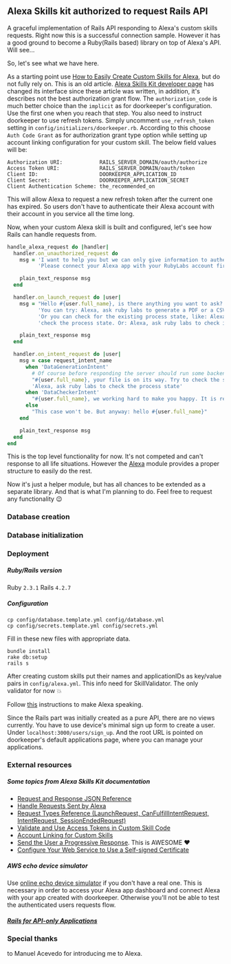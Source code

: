 ## Alexa Skills kit authorized to request Rails API

A graceful implementation of Rails API responding to Alexa's custom skills requests.
Right now this is a successful connection sample. However it has a good ground to become
a Ruby(Rails based) library on top of Alexa's API. Will see...

So, let's see what we have here.

As a starting point use [How to Easily Create Custom Skills for Alexa][blog article],
but do not fully rely on. This is an old article.
[Alexa Skills Kit developer page](https://developer.amazon.com/alexa-skills-kit) has changed its interface since these article
was written, in addition, it's describes not the best authorization grant flow. The `authorization_code` is much better
choice than the `implicit` as for doorkeeper's configuration. Use the first one when you reach that step. You also need to
instruct doorkeeper to use refresh tokens. Simply uncomment `use_refresh_token` setting in `config/initializers/doorkeeper.rb`.
According to this choose `Auth Code Grant` as for authorization grant type option while setting up account linking configuration
for your custom skill. The below field values will be:

```
Authorization URI:            RAILS_SERVER_DOMAIN/oauth/authorize
Access Token URI:             RAILS_SERVER_DOMAIN/oauth/token
Client ID:                    DOORKEEPER_APPLICATION_ID
Client Secret:                DOORKEEPER_APPLICATION_SECRET
Client Authentication Scheme: the_recommended_on
```

This will allow Alexa to request a new refresh token after the current one has expired. So users don't have to authenticate
their Alexa account with their account in you service all the time long.

Now, when your custom Alexa skill is built and configured, let's see how Rails can handle requests from.

```ruby
handle_alexa_request do |handler|
  handler.on_unauthorized_request do
    msg = 'I want to help you but we can only give information to authenticated users. ' +
          'Please connect your Alexa app with your RubyLabs account first.'

    plain_text_response msg
  end

  handler.on_launch_request do |user|
    msg = "Hello #{user.full_name}, is there anything you want to ask? " +
          'You can try: Alexa, ask ruby labs to generate a PDF or a CSV or an XLSX. ' +
          'Or you can check for the existing process state, like: Alexa, ask ruby labs to '+
          'check the process state. Or: Alexa, ask ruby labs to check if my PDF is available.'

    plain_text_response msg
  end

  handler.on_intent_request do |user|
    msg = case request_intent_name
      when 'DataGenerationIntent'
        # Of course before responding the server should run some backend tasks in this case
        "#{user.full_name}, your file is on its way. Try to check the state after some time. Like: " +
        'Alexa, ask ruby labs to check the process state'
      when 'DataCheckerIntent'
        "#{user.full_name}, we working hard to make you happy. It is ready"
      else
        "This case won't be. But anyway: hello #{user.full_name}"
    end

    plain_text_response msg
  end
end
```

This is the top level functionality for now. It's not competed and can't response to all life situations.
However the [Alexa](app/helpers/alexa.rb) module provides a proper structure to easily do the rest.

Now it's just a helper module, but has all chances to be extended as a separate library.
And that is what I'm planning to do. Feel free to request any functionality :wink:


### Database creation

### Database initialization

### Deployment
##### Ruby/Rails version
Ruby `2.3.1` Rails `4.2.7`

##### Configuration
```
cp config/database.template.yml config/database.yml
cp config/secrets.template.yml config/secrets.yml
```
Fill in these new files with appropriate data.

```
bundle install
rake db:setup
rails s
```

After creating custom skills put their names and applicationIDs as key/value
pairs in `config/alexa.yml`. This info need for SkillValidator. The only validator for now :boom:

Follow [this][blog article] instructions to make Alexa speaking.

Since the Rails part was initially created as a pure API, there are no views currently.
You have to use device's minimal sign up form to create a user. Under `localhost:3000/users/sign_up`.
And the root URL is pointed on doorkeeper's default applications page, where you can manage your applications.


### External resources

##### Some topics from Alexa Skills Kit documentation
* [Request and Response JSON Reference](https://developer.amazon.com/docs/custom-skills/request-and-response-json-reference.html)
* [Handle Requests Sent by Alexa](https://developer.amazon.com/docs/custom-skills/handle-requests-sent-by-alexa.html)
* [Request Types Reference (LaunchRequest, CanFulfillIntentRequest, IntentRequest, SessionEndedRequest)](https://developer.amazon.com/docs/custom-skills/request-types-reference.html)
* [Validate and Use Access Tokens in Custom Skill Code](https://developer.amazon.com/docs/account-linking/add-account-linking-logic-custom-skill.html)
* [Account Linking for Custom Skills](https://developer.amazon.com/docs/account-linking/account-linking-for-custom-skills.html)
* [Send the User a Progressive Response](https://developer.amazon.com/docs/custom-skills/send-the-user-a-progressive-response.html). This is AWESOME :heart:
* [Configure Your Web Service to Use a Self-signed Certificate](https://developer.amazon.com/docs/custom-skills/configure-web-service-self-signed-certificate.html)

##### AWS echo device simulator
Use [online echo device simulator](https://echosim.io) if you don't have a real one.
This is necessary in order to access your Alexa app dashboard and connect Alexa with your app created with doorkeeper.
Otherwise you'll not be able to test the authenticated users requests flow.

##### [Rails for API-only Applications](http://guides.rubyonrails.org/api_app.html)


### Special thanks
to Manuel Acevedo for introducing me to Alexa.

[blog article]: https://blog.echobind.com/how-to-easily-create-custom-skills-for-alexa-b16ddd53e269